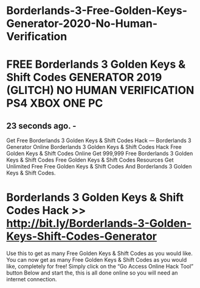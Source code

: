# Borderlands-3-Free-Golden-Keys-Generator-2020-No-Human-Verification
# FREE Borderlands 3 Golden Keys & Shift Codes GENERATOR 2019 (GLITCH) NO HUMAN VERIFICATION PS4 XBOX ONE PC

## 23 seconds ago. -
Get Free Borderlands 3 Golden Keys & Shift Codes Hack — Borderlands 3 Generator Online
Borderlands 3 Golden Keys & Shift Codes Hack Free Golden Keys & Shift Codes Online Get 999,999 Free Borderlands 3 Golden Keys & Shift Codes Free Golden Keys & Shift Codes Resources Get Unlimited Free Free Golden Keys & Shift Codes And Borderlands 3 Golden Keys & Shift Codes.
# Borderlands 3 Golden Keys & Shift Codes Hack >> http://bit.ly/Borderlands-3-Golden-Keys-Shift-Codes-Generator

Use this to get as many Free Golden Keys & Shift Codes as you would like. You can now get as many Free Golden Keys & Shift Codes as you would like, completely for free! Simply click on the “Go Access Online Hack Tool” button Below and start the, this is all done online so you will need an internet connection.


